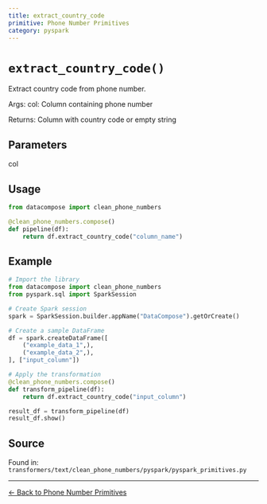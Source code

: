 ```yaml
---
title: extract_country_code
primitive: Phone Number Primitives
category: pyspark
---
```


# `extract_country_code()`

Extract country code from phone number.

Args:
    col: Column containing phone number
    
Returns:
    Column with country code or empty string

## Parameters

col

## Usage

```python
from datacompose import clean_phone_numbers

@clean_phone_numbers.compose()
def pipeline(df):
    return df.extract_country_code("column_name")
```

## Example

```python
# Import the library
from datacompose import clean_phone_numbers
from pyspark.sql import SparkSession

# Create Spark session
spark = SparkSession.builder.appName("DataCompose").getOrCreate()

# Create a sample DataFrame
df = spark.createDataFrame([
    ("example_data_1",),
    ("example_data_2",),
], ["input_column"])

# Apply the transformation
@clean_phone_numbers.compose()
def transform_pipeline(df):
    return df.extract_country_code("input_column")

result_df = transform_pipeline(df)
result_df.show()
```

## Source

Found in: `transformers/text/clean_phone_numbers/pyspark/pyspark_primitives.py`

---
[← Back to Phone Number Primitives](/primitives/phone-numbers)
